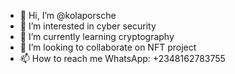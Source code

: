 - 👋 Hi, I’m @kolaporsche
- 👀 I’m interested in cyber security 
- 🌱 I’m currently learning cryptography 
- 💞️ I’m looking to collaborate on NFT project 
- 📫 How to reach me WhatsApp: +2348162783755

<!---
kolaporsche/kolaporsche is a ✨ special ✨ repository because its `README.md` (this file) appears on your GitHub profile.
You can click the Preview link to take a look at your changes.
--->
